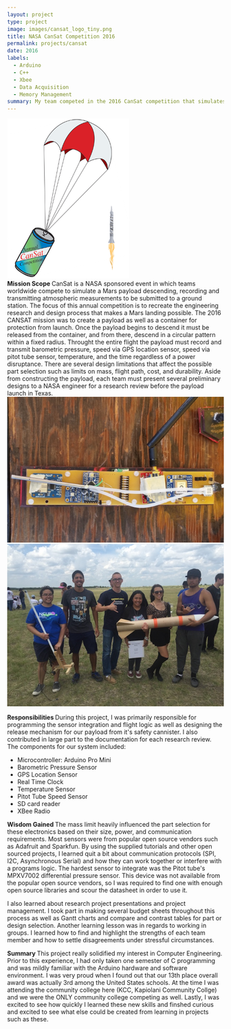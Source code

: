 ```yaml
---
layout: project
type: project
image: images/cansat_logo_tiny.png
title: NASA CanSat Competition 2016
permalink: projects/cansat
date: 2016
labels:
  - Arduino
  - C++
  - Xbee 
  - Data Acquisition
  - Memory Management
summary: My team competed in the 2016 CanSat competition that simulates the landing of a payload on Mars. Our school won 12th place overall and 3rd place in the U.S.
---
```


<div class="ui image">
  <img class="ui image" src="../images/cansat_logo.png">
</div>
<b> Mission Scope </b>
CanSat is a NASA sponsored event in which teams worldwide compete to simulate a Mars payload descending, recording and transmitting atmospheric measurements to be submitted to a ground station. The focus of this annual competition is to recreate the engineering research and design process that makes a Mars landing possible. The 2016 CANSAT mission was to create a payload as well as a container for protection from launch. Once the payload begins to descend it must be released from the container, and from there, descend in a circular pattern within a fixed radius. Throught the entire flight the payload must record and transmit barometric pressure, speed via GPS location sensor, speed via pitot tube sensor, temperature, and the time regardless of a power disruptance. There are several design limitations that affect the possible part selection such as limits on mass, flight path, cost, and durability. Aside from constructing the payload, each team must present several preliminary designs to a NASA engineer for a research review before the payload launch in Texas. 

<div class="ui image">
  <img class="ui image" src="../images/cansat_board.jpg">
  <img class="ui image" src="../images/cansat_group.jpeg">
</div>

<b> Responsibilities </b>
During this project, I was primarily responsible for programming the sensor integration and flight logic as well as designing the release mechanism for our payload from it's safety cannister. I also contributed in large part to the documentation for each research review. The components for our system included:
<ul>
  <li> Microcontroller: Arduino Pro Mini </li>
  <li> Barometric Pressure Sensor </b></li>
  <li> GPS Location Sensor </li>
  <li> Real Time Clock </li>
  <li> Temperature Sensor </li>
  <li> Pitot Tube Speed Sensor </li>
  <li> SD card reader </li>
  <li> XBee Radio </li>
</ul>
 
<b> Wisdom Gained </b> 
The mass limit heavily influenced the part selection for these electronics based on their size, power, and communication requirements. Most sensors were from popular open source vendors such as Adafruit and Sparkfun. By using the supplied tutorials and other open sourced projects, I learned quit a bit about communication protocols (SPI, I2C, Asynchronous Serial) and how they can work together or interfere with a programs logic. The hardest sensor to integrate was the Pitot tube's MPXV7002 differential pressure sensor. This device was not available from the popular open source vendors, so I was required to find one with enough open source libraries and scour the datasheet in order to use it.

I also learned about research project presentations and project management. I took part in making several budget sheets throughout this process as well as Gantt charts and compare and contrast tables for part or design selection. Another learning lesson was in regards to working in groups. I learned how to find and highlight the strengths of each team member and how to settle disagreements under stressful circumstances. 

<b> Summary </b>
This project really solidified my interest in Computer Engineering. Prior to this experience, I had only taken one semester of C programming and was mildly familiar with the Arduino hardware and software environment. I was very proud when I found out that our 13th place overall award was actually 3rd among the United States schools. At the time I was attending the community college here (KCC, Kapiolani Community Collge) and we were the ONLY community college competing as well. Lastly, I was excited to see how quickly I learned these new skills and finshed curious and excited to see what else could be created from learning in projects such as these. 





